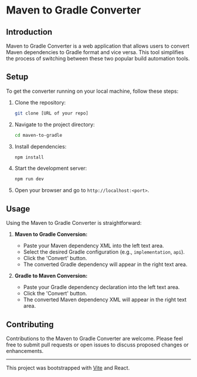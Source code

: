 # Maven to Gradle Converter

## Introduction

Maven to Gradle Converter is a web application that allows users to convert Maven dependencies to Gradle format and vice versa.
This tool simplifies the process of switching between these two popular build automation tools.

## Setup

To get the converter running on your local machine, follow these steps:

1. Clone the repository:

   ```bash
   git clone [URL of your repo]
   ```

2. Navigate to the project directory:

   ```bash
   cd maven-to-gradle
   ```

3. Install dependencies:

   ```bash
   npm install
   ```

4. Start the development server:

   ```bash
   npm run dev
   ```

5. Open your browser and go to `http://localhost:<port>`.

## Usage

Using the Maven to Gradle Converter is straightforward:

1. **Maven to Gradle Conversion:**

   - Paste your Maven dependency XML into the left text area.
   - Select the desired Gradle configuration (e.g., `implementation`, `api`).
   - Click the 'Convert' button.
   - The converted Gradle dependency will appear in the right text area.

2. **Gradle to Maven Conversion:**
   - Paste your Gradle dependency declaration into the left text area.
   - Click the 'Convert' button.
   - The converted Maven dependency XML will appear in the right text area.

## Contributing

Contributions to the Maven to Gradle Converter are welcome. Please feel free to submit pull requests or open issues to discuss proposed changes or enhancements.

---

This project was bootstrapped with [Vite](https://vitejs.dev/) and React.
